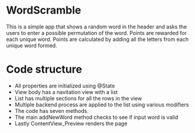 # WordScramble
This is a simple app that shows a random word in the header
and asks the users to enter a possible permutation of the word.
Points are rewarded for each unique word. Points are calculated
by adding all the letters from each unique word formed.

# Code structure
- All properties are initialized using @State 
- View body has a navitation view with a list
- List has multiple sections for all the rows in the view
- Multiple backend process are applied to the list using various modifiers
- The code has seven methods.
- The main addNewWord method checks to see if input word is valid
- Lastly ContentView_Preview renders the page
